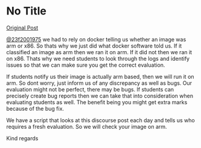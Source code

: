 # No Title

[Original Post](https://discourse.onlinedegree.iitm.ac.in/t/171141/41)

<p><a class="mention" href="/u/23f2001975">@23f2001975</a> we had to rely on docker telling us whether an image was arm or x86. So thats why we just did what docker software told us. If it classified an image as arm then we ran it on arm. If it did not then we ran it on x86. Thats why we need students to look through the logs and identify issues so that we can make sure you get the correct evaluation.</p>
<p>If students notify us their image is actually arm based, then we will run it on arm. So dont worry, just inform us of any discrepancy as well as bugs. Our evaluation might not be perfect, there may be bugs. If students can precisely create bug reports then we can take that into consideration when evaluating students as well. The benefit being you might get extra marks because of the bug fix.</p>
<p>We have a script that looks at this discourse post each day and tells us who requires a fresh evaluation. So we will check your image on arm.</p>
<p>Kind regards</p>
